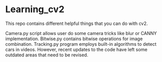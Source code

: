 # Learning_cv2
This repo contains different helpful things that you can do with cv2.

Camera.py script allows user do some camera tricks like blur or CANNY implementation.
Bitwise.py contains bitwise operations for image combination.
Tracking.py program employs built-in algorithms to detect cars in videos. However, recent updates to the code have left some outdated areas that need to be revised.
